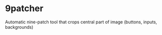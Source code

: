 9patcher
========

Automatic nine-patch tool that crops central part of image (buttons, inputs, backgrounds)
